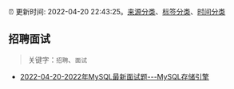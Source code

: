 :alarm_clock: 更新时间: 2022-04-20 22:43:25。[来源分类](../README.md)、[标签分类](../TAGS.md)、[时间分类](../TIMELINE.md)

## 招聘面试


> 关键字：`招聘`、`面试`



- [2022-04-20-2022年MySQL最新面试题---MySQL存储引擎](https://toutiao.io/k/fud8xqa) 